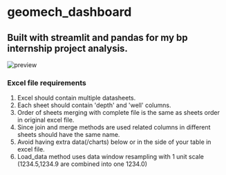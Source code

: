 # geomech_dashboard
## Built with streamlit and pandas for my bp internship project analysis.
![preview](https://github.com/toqrul2000/geomech_dashboard/blob/main/screencapture-share-streamlit-io-toqrul2000-geomech-dashboard-main-main-py-2021-08-22-04_40_08.png?raw=true)

### Excel file requirements
1. Excel should contain multiple datasheets.
2. Each sheet should contain 'depth' and 'well' columns.
3. Order of sheets merging with complete file is the same as sheets order in original excel file.
4. Since join and merge methods are used related columns in different sheets should have the same name.
5. Avoid having extra data(/charts) below or in the side of your table in excel file.
6. Load_data method uses data window resampling with 1 unit scale (1234.5,1234.9 are combined into one 1234.0)

